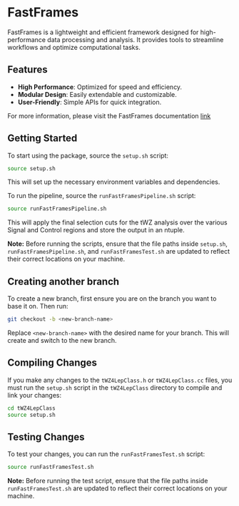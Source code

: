 # FastFrames

FastFrames is a lightweight and efficient framework designed for high-performance data processing and analysis. It provides tools to streamline workflows and optimize computational tasks.

## Features

- **High Performance**: Optimized for speed and efficiency.
- **Modular Design**: Easily extendable and customizable.
- **User-Friendly**: Simple APIs for quick integration.

For more information, please visit the FastFrames documentation [link](https://atlas-project-topreconstruction.web.cern.ch/fastframesdocumentation/tutorial/)

## Getting Started

To start using the package, source the `setup.sh` script:

```bash
source setup.sh
```

This will set up the necessary environment variables and dependencies.

To run the pipeline, source the `runFastFramesPipeline.sh` script:

```bash
source runFastFramesPipeline.sh
```

This will apply the final selection cuts for the tWZ analysis over the various Signal and Control regions and store the output in an ntuple.

**Note:** Before running the scripts, ensure that the file paths inside `setup.sh`, `runFastFramesPipeline.sh`, and `runFastFramesTest.sh` are updated to reflect their correct locations on your machine.

## Creating another branch

To create a new branch, first ensure you are on the branch you want to base it on. Then run:

```bash
git checkout -b <new-branch-name>
```

Replace `<new-branch-name>` with the desired name for your branch. This will create and switch to the new branch.

## Compiling Changes

If you make any changes to the `tWZ4LepClass.h` or `tWZ4LepClass.cc` files, you must run the `setup.sh` script in the `tWZ4LepClass` directory to compile and link your changes:

```bash
cd tWZ4LepClass
source setup.sh
```

## Testing Changes

To test your changes, you can run the `runFastFramesTest.sh` script:

```bash
source runFastFramesTest.sh
```

**Note:** Before running the test script, ensure that the file paths inside `runFastFramesTest.sh` are updated to reflect their correct locations on your machine.
